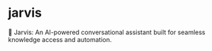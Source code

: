 # jarvis
🤖 Jarvis: An AI-powered conversational assistant built for seamless knowledge access and automation.
